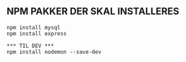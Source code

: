 ## NPM PAKKER DER SKAL INSTALLERES
```
npm install mysql
npm install express

*** TIL DEV ***
npm install nodemon --save-dev
```